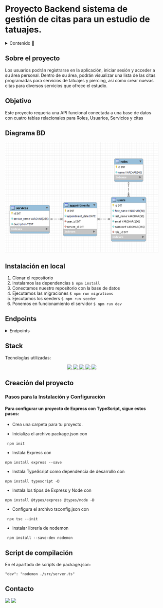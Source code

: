 # Proyecto Backend sistema de gestión de citas para un estudio de tatuajes.

<details>
  <summary>Contenido 📝</summary>
  <ol>
    <li><a href="#sobre-el-proyecto">Sobre el proyecto</a></li>
    <li><a href="#objetivo">Objetivo</a></li>
    <li><a href="#diagrama-bd">Diagrama</a></li>
    <li><a href="#instalación-en-local">Instalación</a></li>
    <li><a href="#endpoints">Endpoints</a></li>
    <li><a href="#stack">Stack</a></li>
    <li><a href="#creación-del-proyecto">Creación del proyecto</a></li>
    <li><a href="#contacto">Contacto</a></li>

  </ol>
</details>

## Sobre el proyecto

Los usuarios podrán registrarse en la aplicación, iniciar sesión y acceder a su área
personal. Dentro de su área, podrán visualizar una lista de las citas programadas
para servicios de tatuajes y piercing, así como crear nuevas citas para diversos
servicios que ofrece el estudio.

## Objetivo

Este proyecto requería una API funcional conectada a una base de datos con cuatro tablas relacionales para Roles, Usuarios, Servicios y citas

## Diagrama BD

!['imagen-db'](esquema.PNG)

## Instalación en local

1. Clonar el repositorio
2. Instalamos las dependencias `$ npm install`
3. Conectamos nuestro repositorio con la base de datos
4. Ejecutamos las migraciones `$ npm run migrations`
5. Ejecutamos los seeders `$ npm run seeder`
6. Ponemos en funcionamiento el servidor `$ npm run dev`

## Endpoints

<details>
<summary>Endpoints</summary>

- AUTH

  - REGISTER

            POST http://localhost:4000/api/auth/register

    body:

    ```js
        {
            "first_name": "example",
            "last_name": "example",
            "email": "example@gmail.com",
            "password": "princess"
        }
    ```

  - LOGIN

          POST localhost:4000/api/auth/login

    body:

    ```js
        {
            "email": "example@gmail.com",
            "password": "princess"
        }
    ```


  </details>

## Stack

Tecnologías utilizadas:

<div align="center">
<a href="https://www.mysql.com/">
    <img src= "https://img.shields.io/badge/MySQL-005C84?style=for-the-badge&logo=mysql&logoColor=white"/>
</a>
<a href="https://www.expressjs.com/">
    <img src= "https://img.shields.io/badge/express.js-%23404d59.svg?style=for-the-badge&logo=express&logoColor=%2361DAFB"/>
</a>
<a href="https://nodejs.org/en/">
    <img src= "https://img.shields.io/badge/node.js-026E00?style=for-the-badge&logo=node.js&logoColor=white"/>
</a>
<a href="https://www.typescriptlang.org/">
    <img src= "https://img.shields.io/badge/TypeScript-007ACC?style=for-the-badge&logo=typescript&logoColor=white"/>
</a>
<a href="https://typeorm.io/">
    <img src= "https://img.shields.io/badge/TypeORM-ff6600?style=for-the-badge&logo=typeorm&logoColor=white"
    />
</a>

 </div>

## Creación del proyecto

### Pasos para la Instalación y Configuración

#### Para configurar un proyecto de Express con TypeScript, sigue estos pasos:

- Crea una carpeta para tu proyecto.

- Inicializa el archivo package.json con

` npm init`

- Instala Express con

`npm install express --save`

- Instala TypeScript como dependencia de desarrollo con

`npm install typescript -D`

- Instala los tipos de Express y Node con

`npm install @types/express @types/node -D`

- Configura el archivo tsconfig.json con

` npx tsc --init`

- Instalar librería de nodemon

` npm install --save-dev nodemon`

## Script de compilación

En el apartado de scripts de package.json:

    "dev": "nodemon ./src/server.ts"

## Contacto

<a href = "mailto:aipachecogarcia@gmail.com
"><img src="https://img.shields.io/badge/Gmail-C6362C?style=for-the-badge&logo=gmail&logoColor=white" target="_blank"></a>
<a href="https://www.linkedin.com/in/anapachecogarcia/" target="_blank"><img src="https://img.shields.io/badge/-LinkedIn-%230077B5?style=for-the-badge&logo=linkedin&logoColor=white" target="_blank"></a>

</p>
